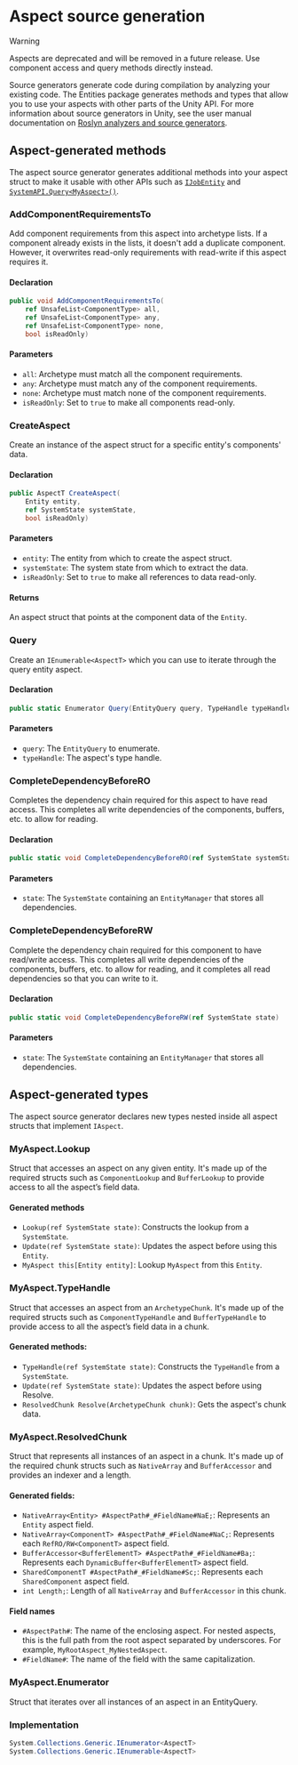 # Aspect source generation

> [!WARNING]  
> Aspects are deprecated and will be removed in a future release. Use component access and query methods directly instead.

Source generators generate code during compilation by analyzing your existing code. The Entities package generates methods and types that allow you to use your aspects with other parts of the Unity API. For more information about source generators in Unity, see the user manual documentation on [Roslyn analyzers and source generators](xref:roslyn-analyzers).

## Aspect-generated methods

The aspect source generator generates additional methods into your aspect struct to make it usable with other APIs such as [`IJobEntity`](xref:Unity.Entities.IJobEntity) and [`SystemAPI.Query<MyAspect>()`](xref:Unity.Entities.SystemAPI.Query*).

### AddComponentRequirementsTo

Add component requirements from this aspect into archetype lists. If a component already exists in the lists, it doesn't add a duplicate component. However, it overwrites read-only requirements with read-write if this aspect requires it. 

#### Declaration

```c#
public void AddComponentRequirementsTo(
    ref UnsafeList<ComponentType> all, 
    ref UnsafeList<ComponentType> any, 
    ref UnsafeList<ComponentType> none, 
    bool isReadOnly)
```

#### Parameters

* `all`: Archetype must match all the component requirements.
* `any`: Archetype must match any of the component requirements.
* `none`: Archetype must match none of the component requirements.
* `isReadOnly`: Set to `true` to make all components read-only.

### CreateAspect

Create an instance of the aspect struct for a specific entity's components' data.

#### Declaration

```c#
public AspectT CreateAspect(
    Entity entity, 
    ref SystemState systemState, 
    bool isReadOnly)
```

#### Parameters

* `entity`: The entity from which to create the aspect struct.
* `systemState`: The system state from which to extract the data.
* `isReadOnly`: Set to `true` to make all references to data read-only.

#### Returns

An aspect struct that points at the component data of the `Entity`.

### Query

Create an `IEnumerable<AspectT>` which you can use to iterate through the query entity aspect.

#### Declaration

```c#
public static Enumerator Query(EntityQuery query, TypeHandle typeHandle)
```

#### Parameters

* `query`: The `EntityQuery` to enumerate.
* `typeHandle`: The aspect's type handle.

### CompleteDependencyBeforeRO

Completes the dependency chain required for this aspect to have read access. This completes all write dependencies of the components, buffers, etc. to allow for reading.

#### Declaration

```c#
public static void CompleteDependencyBeforeRO(ref SystemState systemState)
```

#### Parameters

* `state`: The `SystemState` containing an `EntityManager` that stores all dependencies.

### CompleteDependencyBeforeRW

Complete the dependency chain required for this component to have read/write access. This completes all write dependencies of the components, buffers, etc. to allow for reading, and it completes all read dependencies so that you can write to it.

#### Declaration

```c#
public static void CompleteDependencyBeforeRW(ref SystemState state)
```

#### Parameters

* `state`: The `SystemState` containing an `EntityManager` that stores all dependencies.

## Aspect-generated types

The aspect source generator declares new types nested inside all aspect structs that implement `IAspect`. 

### MyAspect.Lookup

Struct that accesses an aspect on any given entity. It's made up of the required structs such as `ComponentLookup` and `BufferLookup` to provide access to all the aspect’s field data.

#### Generated methods

* `Lookup(ref SystemState state)`: Constructs the lookup from a `SystemState`.
* `Update(ref SystemState state)`: Updates the aspect before using this `Entity`.
* `MyAspect this[Entity entity]`: Lookup `MyAspect` from this `Entity`.

### MyAspect.TypeHandle

Struct that accesses an aspect from an `ArchetypeChunk`. It's made up of the required structs such as `ComponentTypeHandle` and `BufferTypeHandle` to provide access to all the aspect’s field data in a chunk.

#### Generated methods: 

* `TypeHandle(ref SystemState state)`:	Constructs the `TypeHandle` from a `SystemState`.
* `Update(ref SystemState state)`: Updates the aspect before using Resolve.
* `ResolvedChunk Resolve(ArchetypeChunk chunk)`: Gets the aspect's chunk data.

### MyAspect.ResolvedChunk
Struct that represents all instances of an aspect in a chunk. It's made up of the required chunk structs such as `NativeArray` and `BufferAccessor` and provides an indexer and a length.

#### Generated fields:

* `NativeArray<Entity> #AspectPath#_#FieldName#NaE;`: Represents an `Entity` aspect field.
* `NativeArray<ComponentT> #AspectPath#_#FieldName#NaC;`: Represents each `RefRO/RW<ComponentT>` aspect field.
* `BufferAccessor<BufferElementT> #AspectPath#_#FieldName#Ba;`: Represents each `DynamicBuffer<BufferElementT>` aspect field.
* `SharedComponentT #AspectPath#_#FieldName#Sc;`: Represents each `SharedComponent` aspect field. 
* `int Length;`: Length of all `NativeArray` and `BufferAccessor` in this chunk.

#### Field names

* `#AspectPath#`: The name of the enclosing aspect. For nested aspects, this is the full path from the root aspect separated by underscores. For example, `MyRootAspect_MyNestedAspect`.
* `#FieldName#`: The name of the field with the same capitalization. 

### MyAspect.Enumerator

Struct that iterates over all instances of an aspect in an EntityQuery.

### Implementation

```c#
System.Collections.Generic.IEnumerator<AspectT>
System.Collections.Generic.IEnumerable<AspectT>
```
